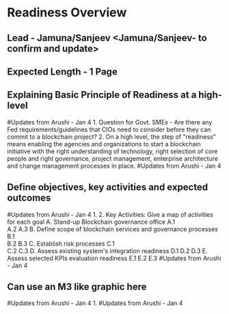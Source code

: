 
# Readiness Overview
## Lead - Jamuna/Sanjeev <Jamuna/Sanjeev- to confirm and update>
## Expected Length - 1 Page

## Explaining Basic Principle of Readiness at a high-level
  #Updates from Arushi - Jan 4 <Start>
      1. Question for Govt. SMEs - Are there any Fed requirements/guidelines that CIOs need to consider before they can commit to a blockchain project?
      2. On a high level, the step of "readiness" means enabling the agencies and organizations to start a blockchain initiative with the right understanding of technology, right selection of core people and right governance, project management, enterprise architecture and change management processes in place.
  #Updates from Arushi - Jan 4 <End>

## Define objectives, key activities and expected outcomes
  #Updates from Arushi - Jan 4 <Start>
      1.  2. Key Activities: Give a map of activities for each goal <needs graphic>
    A. Stand-up Blockchain governance office
        A.1  
        A.2
        A.3
    B. Define scope of blockchain services and governance processes
        B.1  
        B.2
        B.3
    C. Establish risk processes
        C.1  
        C.2
        C.3
    D. Assess existing system's integration readiness
        D.1
        D.2
        D.3
    E. Assess selected KPIs evaluation readiness
        E.1
        E.2
        E.3 
  #Updates from Arushi - Jan 4 <End>

## Can use an M3 like graphic here
  #Updates from Arushi - Jan 4 <Start>
      1. <needs graphic>
  #Updates from Arushi - Jan 4 <End>
